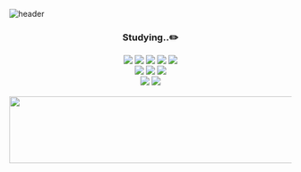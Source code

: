 ![header](https://capsule-render.vercel.app/api?type=waving&color=0:FCFCCD,100:D5F5BD&height=260&section=header&text=Yujeong's%20Github&fontSize=50)

<div align="center">
  
### Studying..✏️

<img src="https://img.shields.io/badge/html5-%23E34F26.svg?&style=flat&logo=html5&logoColor=white" />
<img src="https://img.shields.io/badge/css3-%231572B6.svg?&style=flat&logo=css3&logoColor=white" />
<img src="https://img.shields.io/badge/javascript-%23F7DF1E.svg?&style=flat&logo=javascript&logoColor=black" />
<img src="https://img.shields.io/badge/typescript-%233178C6.svg?&style=flat&logo=typescript&logoColor=white" />
<img src="https://img.shields.io/badge/react-%2361DAFB.svg?&style=flat&logo=react&logoColor=black" />
<br/>
<img src="https://img.shields.io/badge/java-%23007396.svg?&style=flat&logo=java&logoColor=white" />
<img src="https://img.shields.io/badge/springboot-%236DB33F.svg?&style=flat&logo=springboot&logoColor=white" />
<img src="https://img.shields.io/badge/mysql-4479A1.svg?&style=flat&logo=mysql&logoColor=white" />
<br/>
<img src="https://img.shields.io/badge/git-%23F05032.svg?&style=flat&logo=git&logoColor=white" />
<img src="https://img.shields.io/badge/github-%23181717.svg?&style=flat&logo=github&logoColor=white" />
<br/>
<br/>

<a href="https://www.gitanimals.org/en_US?utm_medium=image&utm_source=yujeong430&utm_content=line">
  <img
    src="https://render.gitanimals.org/lines/yujeong430"
    width="600"
    height="120"
  />
</a>
</div>
